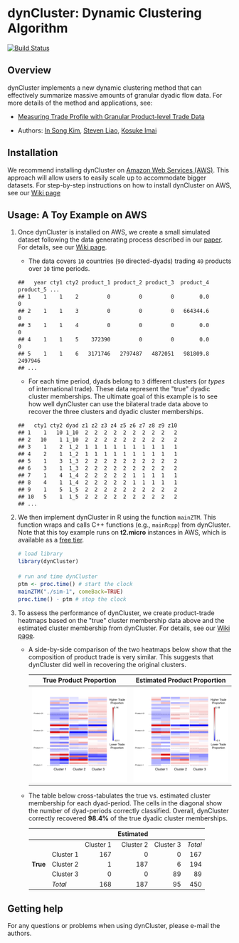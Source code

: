 # dynCluster: Dynamic Clustering Algorithm 

[![Build Status](https://travis-ci.org/kosukeimai/dynCluster.svg?branch=master)](https://travis-ci.org/kosukeimai/dynCluster)

## Overview
dynCluster implements a new dynamic clustering method that can effectively summarize massive amounts of granular dyadic flow data. For more details of the method and applications, see:

+ [Measuring Trade Profile with Granular Product-level Trade Data](https://www.stevenliao.org/uploads/2/5/6/9/25699716/bigtrade.pdf)

+ Authors: [In Song Kim](http://web.mit.edu/insong/www/index.html), [Steven Liao](https://www.stevenliao.org/), [Kosuke Imai](http://imai.princeton.edu/)

## Installation
We recommend installing dynCluster on [Amazon Web Services (AWS)](https://aws.amazon.com/). This approach will allow users to easily scale up to accommodate bigger datasets. For step-by-step instructions on how to install dynCluster on AWS, see our [Wiki page](https://github.com/kosukeimai/dynCluster/wiki/How-to-install-dynCluster-on-AWS)

## Usage: A Toy Example on AWS
1. Once dynCluster is installed on AWS, we create a small simulated dataset following the data generating process described in our [paper](https://www.stevenliao.org/uploads/2/5/6/9/25699716/bigtrade.pdf). For details, see our [Wiki page](https://github.com/kosukeimai/dynCluster/wiki/How-to-run-dynCluster-on-AWS).

    + The data covers `10` countries (`90` directed-dyads) trading `40` products over `10` time periods.
    ```
    ##   year cty1 cty2 product_1 product_2 product_3  product_4 product_5 ...
    ## 1    1    1    2         0         0         0        0.0         0     
    ## 2    1    1    3         0         0         0   664344.6         0  
    ## 3    1    1    4         0         0         0        0.0         0  
    ## 4    1    1    5    372390         0         0        0.0         0  
    ## 5    1    1    6   3171746   2797487   4872051   981809.8   2497946 
    ## ...
    ```

    + For each time period, dyads belong to `3` different clusters (or *types* of international trade). These data represent the "true" dyadic cluster memberships. The ultimate goal of this example is to see how well dynCluster can use the bilateral trade data above to recover the three clusters and dyadic cluster memberships.
    ```
    ##   cty1 cty2 dyad z1 z2 z3 z4 z5 z6 z7 z8 z9 z10
    ## 1    1   10 1_10  2  2  2  2  2  2  2  2  2   2
    ## 2   10    1 1_10  2  2  2  2  2  2  2  2  2   2
    ## 3    1    2  1_2  1  1  1  1  1  1  1  1  1   1
    ## 4    2    1  1_2  1  1  1  1  1  1  1  1  1   1
    ## 5    1    3  1_3  2  2  2  2  2  2  2  2  2   2
    ## 6    3    1  1_3  2  2  2  2  2  2  2  2  2   2
    ## 7    1    4  1_4  2  2  2  2  2  1  1  1  1   1
    ## 8    4    1  1_4  2  2  2  2  2  1  1  1  1   1
    ## 9    1    5  1_5  2  2  2  2  2  2  2  2  2   2
    ## 10   5    1  1_5  2  2  2  2  2  2  2  2  2   2
    ## ...
    ```

2. We then implement dynCluster in R using the function `mainZTM`. This function wraps and calls C++ functions (e.g., `mainRcpp`) from dynCluster. Note that this toy example runs on **t2.micro** instances in AWS, which is available as a [free tier](https://aws.amazon.com/free/).
    ```R
    # load library
    library(dynCluster)
        
    # run and time dynCluster
    ptm <- proc.time() # start the clock
    mainZTM("./sim-1", comeBack=TRUE)
    proc.time() - ptm # stop the clock
    ```

3. To assess the performance of dynCluster, we create product-trade heatmaps based on the "true" cluster membership data above and the estimated cluster membership from dynCluster. For details, see our [Wiki page](https://github.com/kosukeimai/dynCluster/wiki/How-to-run-dynCluster-on-AWS).

    + A side-by-side comparison of the two heatmaps below show that the composition of product trade is very similar. This suggests that dynCluster did well in recovering the original clusters.

        True Product Proportion                    |  Estimated Product Proportion
        :-----------------------------------------:|:----------------------------:
        ![](images/TF_heatmap_demeaned_truth.png)  |  ![Estimated](images/TF_heatmap_demeaned_est.png)

    + The table below cross-tabulates the true vs. estimated cluster membership for each dyad-period. The cells in the diagonal show the number of dyad-periods correctly classified. Overall, dynCluster correctly recovered **98.4%** of the true dyadic cluster memberships.

        |          |           |             | **Estimated**     |             |         |
        |----------|-----------|------------:|------------------:|------------:|--------:|
        |          |           | Cluster 1   | Cluster 2         | Cluster 3   | *Total* |
        |          | Cluster 1 | 167         | 0                 | 0           | 167     |
        | **True** | Cluster 2 | 1           | 187               | 6           | 194     |
        |          | Cluster 3 | 0           | 0                 | 89          | 89      |
        |          | *Total*   | 168         | 187               | 95          | 450     |
    
## Getting help
For any questions or problems when using dynCluster, please e-mail the authors. 
